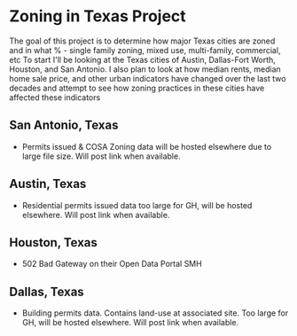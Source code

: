 # Zoning in Texas Project
The goal of this project is to determine how major Texas cities are zoned and in what % - single family zoning, mixed use, multi-family, commercial, etc
To start I'll be looking at the Texas cities of Austin, Dallas-Fort Worth, Houston, and San Antonio.
I also plan to look at how median rents, median home sale price, and other urban indicators have changed over the last two decades and attempt to see how zoning practices in these cities have affected these indicators

## San Antonio, Texas
- Permits issued & COSA Zoning data will be hosted elsewhere due to large file size. Will post link when available.

## Austin, Texas
- Residential permits issued data too large for GH, will be hosted elsewhere. Will post link when available.

## Houston, Texas
- 502 Bad Gateway on their Open Data Portal SMH

## Dallas, Texas
- Building permits data. Contains land-use at associated site. Too large for GH, will be hosted elsewhere. Will post link when available.
